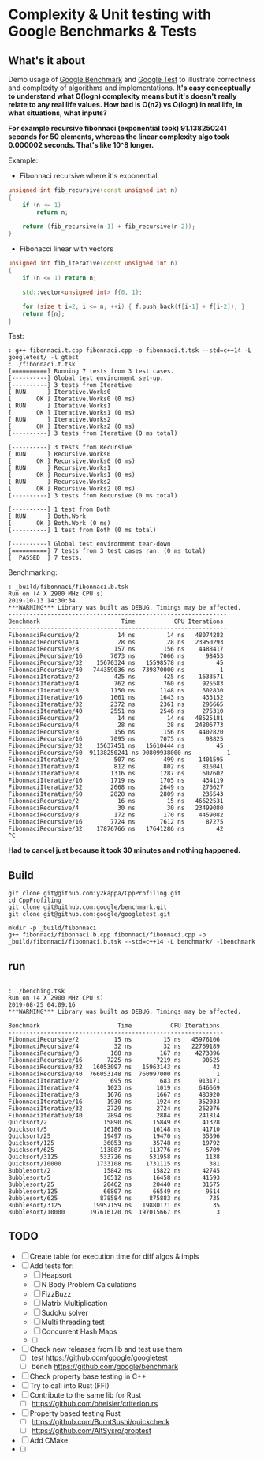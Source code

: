 # Complexity & Unit testing with Google Benchmarks & Tests


## What's it about

Demo usage of [Google Benchmark](https://github.com/google/benchmark) and [Google Test](https://github.com/google/googletest) to illustrate correctness and complexity of algorithms and implementations. **It's easy conceptually to understand what O(logn) complexity means but it's doesn't really relate to any real life values. How bad is O(n2) vs O(logn) in real life, in what situations, what inputs?**

**For example recursive fibonnaci (exponential took) 91.138250241 seconds for 50 elements, whereas the linear complexity algo took 0.000002 seconds. That's like 10^8 longer.**

Example:
- Fibonnaci recursive where it's exponential:
```cpp
unsigned int fib_recursive(const unsigned int n)
{
    if (n <= 1)
        return n;

    return (fib_recursive(n-1) + fib_recursive(n-2));
}
```
- Fibonacci linear with vectors
```cpp
unsigned int fib_iterative(const unsigned int n)
{
    if (n <= 1) return n;

    std::vector<unsigned int> f{0, 1};

    for (size_t i=2; i <= n; ++i) { f.push_back(f[i-1] + f[i-2]); }
    return f[n];
}
```

Test:

```
: g++ fibonnaci.t.cpp fibonnaci.cpp -o fibonnaci.t.tsk --std=c++14 -L googletest/ -l gtest
: ./fibonnaci.t.tsk
[==========] Running 7 tests from 3 test cases.
[----------] Global test environment set-up.
[----------] 3 tests from Iterative
[ RUN      ] Iterative.Works0
[       OK ] Iterative.Works0 (0 ms)
[ RUN      ] Iterative.Works1
[       OK ] Iterative.Works1 (0 ms)
[ RUN      ] Iterative.Works2
[       OK ] Iterative.Works2 (0 ms)
[----------] 3 tests from Iterative (0 ms total)

[----------] 3 tests from Recursive
[ RUN      ] Recursive.Works0
[       OK ] Recursive.Works0 (0 ms)
[ RUN      ] Recursive.Works1
[       OK ] Recursive.Works1 (0 ms)
[ RUN      ] Recursive.Works2
[       OK ] Recursive.Works2 (0 ms)
[----------] 3 tests from Recursive (0 ms total)

[----------] 1 test from Both
[ RUN      ] Both.Work
[       OK ] Both.Work (0 ms)
[----------] 1 test from Both (0 ms total)

[----------] Global test environment tear-down
[==========] 7 tests from 3 test cases ran. (0 ms total)
[  PASSED  ] 7 tests.
```

Benchmarking:

```
: _build/fibonnaci/fibonnaci.b.tsk
Run on (4 X 2900 MHz CPU s)
2019-10-13 14:30:34
***WARNING*** Library was built as DEBUG. Timings may be affected.
--------------------------------------------------------------
Benchmark                       Time           CPU Iterations
--------------------------------------------------------------
FibonnaciRecursive/2           14 ns         14 ns   48074282
FibonnaciRecursive/4           28 ns         28 ns   23950293
FibonnaciRecursive/8          157 ns        156 ns    4488417
FibonnaciRecursive/16        7073 ns       7066 ns      98453
FibonnaciRecursive/32    15670324 ns   15598578 ns         45
FibonnaciRecursive/40   744359036 ns  739870000 ns          1
FibonnaciIterative/2          425 ns        425 ns    1633571
FibonnaciIterative/4          762 ns        760 ns     925583
FibonnaciIterative/8         1150 ns       1148 ns     602830
FibonnaciIterative/16        1661 ns       1643 ns     433152
FibonnaciIterative/32        2372 ns       2361 ns     296665
FibonnaciIterative/40        2551 ns       2546 ns     275310
FibonnaciRecursive/2           14 ns         14 ns   48525181
FibonnaciRecursive/4           28 ns         28 ns   24806773
FibonnaciRecursive/8          156 ns        156 ns    4402820
FibonnaciRecursive/16        7095 ns       7075 ns      98825
FibonnaciRecursive/32    15637451 ns   15610444 ns         45
FibonnaciRecursive/50  91138250241 ns 90809938000 ns          1
FibonnaciIterative/2          507 ns        499 ns    1401595
FibonnaciIterative/4          812 ns        802 ns     816041
FibonnaciIterative/8         1316 ns       1287 ns     607602
FibonnaciIterative/16        1719 ns       1705 ns     434119
FibonnaciIterative/32        2668 ns       2649 ns     276627
FibonnaciIterative/50        2828 ns       2809 ns     235543
FibonnaciRecursive/2           16 ns         15 ns   46622531
FibonnaciRecursive/4           30 ns         30 ns   23499080
FibonnaciRecursive/8          172 ns        170 ns    4459082
FibonnaciRecursive/16        7724 ns       7612 ns      87275
FibonnaciRecursive/32    17876766 ns   17641286 ns         42
^C

```

**Had to cancel just because it took 30 minutes and nothing happened.**


## Build
```
git clone git@github.com:y2kappa/CppProfiling.git
cd CppProfiling
git clone git@github.com:google/benchmark.git
git clone git@github.com:google/googletest.git

mkdir -p _build/fibonnaci
g++ fibonnaci/fibonnaci.b.cpp fibonnaci/fibonnaci.cpp -o _build/fibonnaci/fibonnaci.b.tsk --std=c++14 -L benchmark/ -lbenchmark

```


## run

```log

: ./benching.tsk
Run on (4 X 2900 MHz CPU s)
2019-08-25 04:09:16
***WARNING*** Library was built as DEBUG. Timings may be affected.
-------------------------------------------------------------
Benchmark                      Time           CPU Iterations
-------------------------------------------------------------
FibonnaciRecursive/2          15 ns         15 ns   45976106
FibonnaciRecursive/4          32 ns         32 ns   22769189
FibonnaciRecursive/8         168 ns        167 ns    4273896
FibonnaciRecursive/16       7225 ns       7219 ns      90525
FibonnaciRecursive/32   16053097 ns   15963143 ns         42
FibonnaciRecursive/40  766053148 ns  760997000 ns          1
FibonnaciIterative/2         695 ns        683 ns     913171
FibonnaciIterative/4        1023 ns       1019 ns     646669
FibonnaciIterative/8        1676 ns       1667 ns     483920
FibonnaciIterative/16       1930 ns       1924 ns     352033
FibonnaciIterative/32       2729 ns       2724 ns     262076
FibonnaciIterative/40       2894 ns       2884 ns     241814
Quicksort/2                15890 ns      15849 ns      41328
Quicksort/5                16186 ns      16148 ns      41710
Quicksort/25               19497 ns      19470 ns      35396
Quicksort/125              36053 ns      35748 ns      19792
Quicksort/625             113887 ns     113776 ns       5709
Quicksort/3125            533726 ns     531958 ns       1138
Quicksort/10000          1733108 ns    1731115 ns        381
Bubblesort/2               15842 ns      15822 ns      42745
Bubblesort/5               16512 ns      16458 ns      41593
Bubblesort/25              20462 ns      20440 ns      31675
Bubblesort/125             66807 ns      66549 ns       9514
Bubblesort/625            878584 ns     875883 ns        735
Bubblesort/3125         19957159 ns   19880171 ns         35
Bubblesort/10000       197616120 ns  197015667 ns          3

```

## TODO

- [ ] Create table for execution time for diff algos & impls
- [ ] Add tests for:
  - [ ] Heapsort
  - [ ] N Body Problem Calculations
  - [ ] FizzBuzz
  - [ ] Matrix Multiplication
  - [ ] Sudoku solver
  - [ ] Multi threading test
  - [ ] Concurrent Hash Maps
  - [ ]

- [ ] Check new releases from lib and test use them
  - [ ] test https://github.com/google/googletest
  - [ ] bench https://github.com/google/benchmark
- [ ] Check property base testing in C++
- [ ] Try to call into Rust (FFI)
- [ ] Contribute to the same lib for Rust
  - [ ] https://github.com/bheisler/criterion.rs
- [ ] Property based testing Rust
  - [ ] https://github.com/BurntSushi/quickcheck
  - [ ] https://github.com/AltSysrq/proptest
- [ ] Add CMake
- [ ]